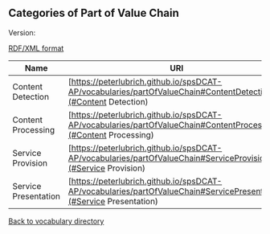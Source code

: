 ## Categories of Part of Value Chain

Version:

[RDF/XML format](www.google.com)

Name | URI
---- | ---
<a name="Content Detection"></a> Content Detection | [https://peterlubrich.github.io/spsDCAT-AP/vocabularies/partOfValueChain#ContentDetection](#Content Detection)
<a name="Content Processing"></a> Content Processing | [https://peterlubrich.github.io/spsDCAT-AP/vocabularies/partOfValueChain#ContentProcessing](#Content Processing)
<a name="Service Provision"></a> Service Provision | [https://peterlubrich.github.io/spsDCAT-AP/vocabularies/partOfValueChain#ServiceProvision](#Service Provision)
<a name="Service Presentation"></a> Service Presentation | [https://peterlubrich.github.io/spsDCAT-AP/vocabularies/partOfValueChain#ServicePresentation](#Service Presentation)

[Back to vocabulary directory](https://peterlubrich.github.io/spsDCAT-AP/vocabularies/)
